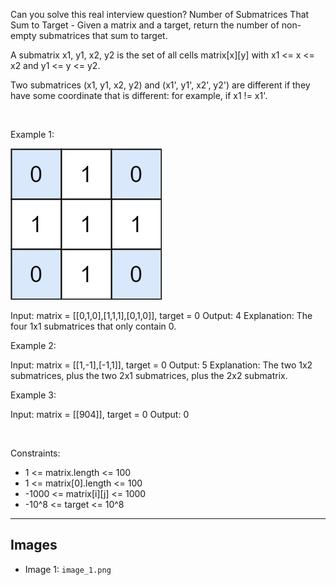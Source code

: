 Can you solve this real interview question? Number of Submatrices That Sum to Target - Given a matrix and a target, return the number of non-empty submatrices that sum to target.

A submatrix x1, y1, x2, y2 is the set of all cells matrix[x][y] with x1 <= x <= x2 and y1 <= y <= y2.

Two submatrices (x1, y1, x2, y2) and (x1', y1', x2', y2') are different if they have some coordinate that is different: for example, if x1 != x1'.

 

Example 1:

![Example 1](./image_1.png)


Input: matrix = [[0,1,0],[1,1,1],[0,1,0]], target = 0
Output: 4
Explanation: The four 1x1 submatrices that only contain 0.


Example 2:


Input: matrix = [[1,-1],[-1,1]], target = 0
Output: 5
Explanation: The two 1x2 submatrices, plus the two 2x1 submatrices, plus the 2x2 submatrix.


Example 3:


Input: matrix = [[904]], target = 0
Output: 0


 

Constraints:

 * 1 <= matrix.length <= 100
 * 1 <= matrix[0].length <= 100
 * -1000 <= matrix[i][j] <= 1000
 * -10^8 <= target <= 10^8

---

## Images

- Image 1: `image_1.png`

